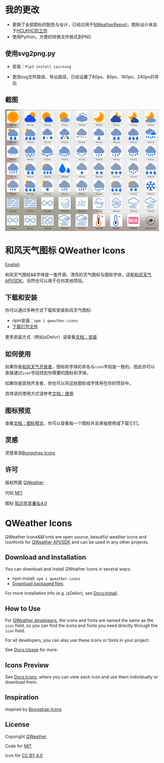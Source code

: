 # 我的更改

- 更换了全部图标的配色与设计，已经应用于[NWeatherReport](https://github.com/ningkaiqiang/NWeatherReport)，图标设计来自于[HCLKHC的工作](https://www.iconfont.cn/collections/detail?spm=a313x.7781069.0.da5a778a4&cid=21619)
- 使用Python，方便的转换文件格式到PNG

## 使用svg2png.py

- 安装：`Pip3 install cairosvg`

- 更改svg文件路径、导出路径，已经设置了60px、80px、160px、240px的导出

## 截图

![](./icons/shot.png)

# 和风天气图标 QWeather Icons

[English](#qweather-icons)

和风天气图标&&字体是一套开源、漂亮的天气图标与图标字体，适配[和风天气API/SDK](https://dev.qweather.com/)，当然也可以用于任何其他项目。 

## 下载和安装

你可以通过多种方式下载和安装和风天气图标:

- npm安装：`npm i qweather-icons`
- [下载打包文件](https://github.com/qwd/Icons/releases)

更多安装方式（例如jsDelivr）请查看[文档：安装](https://icons.qweather.com/install/)

## 如何使用

如果你是[和风天气开发者](https://dev.qweather.com/)，图标和字体的命名与`icon`字段是一致的，因此你可以直接通过`icon`字段找到你需要的图标和字体。

如果你是其他开发者，你也可以将这些图标或字体用在你的项目中。

具体说的使用方式请参考[文档：使用](https://icons.qweather.com/usage/)

## 图标预览

查看[文档：图标预览](https://icons.qweather.com/icons/)，你可以查看每一个图标并且单独使用或下载它们。
## 灵感

灵感来自[Boogstrap Icons](https://icons.getbootstrap.com/)

## 许可

版权所属 [QWeather](https://www.qweather.com/)

代码 [MIT](https://github.com/qwd/Icons/blob/main/LICENSE)

图标 [知识共享署名4.0](https://creativecommons.org/licenses/by/4.0/deed.zh)

# QWeather Icons

QWeather Icons&&Fonts are open source, beautiful weather icons and iconfonts for [QWeather API/SDK](https://dev.qweather.com/en/) and can be used in any other projects. 

## Download and Installation

You can download and install QWeather Icons in several ways:

- npm install: `npm i qweather-icons`
- [Download packaged files](https://github.com/qwd/Icons/releases)

For more installation info (e.g. jsDelivr), see [Docs:Install](https://icons.qweather.com/en/install/).

## How to Use

For [QWeather developers](https://dev.qweather.com/en/), the icons and fonts are named the same as the `icon` field, so you can find the icons and fonts you need directly through the `icon` field.

For all developers, you can also use these icons or fonts in your project.

See [Docs:Usage](https://icons.qweather.com/en/usage/) for more.

## Icons Preview

See [Docs:Icons](https://icons.qweather.com/icons/), where you can view each icon and use them individually or download them.

## Inspiration

Inspired by [Boogstrap Icons](https://icons.getbootstrap.com/)

## License

Copyright [QWeather](https://www.qweather.com/en/)

Code for [MIT](https://github.com/qwd/Icons/blob/main/LICENSE)

Icon for [CC BY 4.0](https://creativecommons.org/licenses/by/4.0/)
